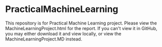 # PracticalMachineLearning

This repository is for Practical Machine Learning project. Please view the MachineLearningProject.html for the report. If you can't view it in GitHub, you may either download it and view locally, or view the MachineLearningProject.MD instead.

